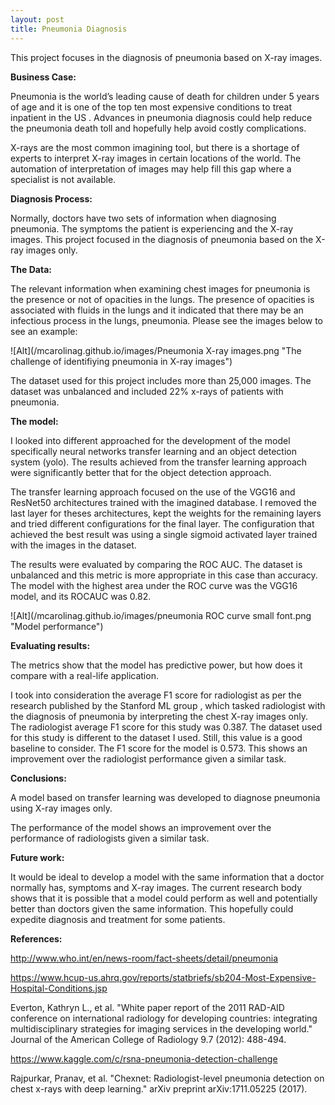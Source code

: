 ```yaml
---
layout: post
title: Pneumonia Diagnosis
---
```

This project focuses in the diagnosis of pneumonia based on X-ray images.

**Business Case:**

Pneumonia is the world’s leading cause of death for children under 5 years of age  and it is one of the top ten most expensive conditions to treat inpatient in the US . Advances in pneumonia diagnosis could help reduce the pneumonia death toll and hopefully help avoid costly complications.

X-rays are the most common imagining tool, but there is a shortage of experts to interpret X-ray images in certain locations of the world.   The automation of interpretation of images may help fill this gap where a specialist is not available.

**Diagnosis Process:**

Normally, doctors have two sets of information when diagnosing pneumonia. The symptoms the patient is experiencing and the X-ray images. This project focused in the diagnosis of pneumonia based on the X-ray images only.

**The Data:**

The relevant information when examining chest images for pneumonia is the presence or not of opacities in the lungs. The presence of opacities is associated with fluids in the lungs and it indicated that there may be an infectious process in the lungs, pneumonia. Please see the images below to see an example:

![Alt](/mcarolinag.github.io/images/Pneumonia X-ray images.png "The challenge of identifiying pneumonia in X-ray images")

The dataset used for this project includes more than 25,000 images. The dataset was unbalanced and included 22% x-rays of patients with pneumonia. 

**The model:**

I looked into different approached for the development of the model specifically neural networks transfer learning and an object detection system (yolo). The results achieved from the transfer learning approach were significantly better that for the object detection approach.

The transfer learning approach focused on the use of the VGG16 and ResNet50 architectures trained with the imagined database. I removed the last layer for theses architectures, kept the weights for the remaining layers and tried different configurations for the final layer. The configuration that achieved the best result was using a single sigmoid activated layer trained with the images in the dataset.

The results were evaluated by comparing the ROC AUC. The dataset is unbalanced and this metric is more appropriate in this case than accuracy. The model with the highest area under the ROC curve was the VGG16 model, and its ROCAUC was 0.82.

![Alt](/mcarolinag.github.io/images/pneumonia ROC curve small font.png "Model performance")

**Evaluating results:**

The metrics show that the model has predictive power, but how does it compare with a real-life application.

I took into consideration the average F1 score for radiologist as per the research published by the Stanford ML group , which tasked radiologist with the diagnosis of pneumonia by interpreting the chest X-ray images only.  The radiologist average F1 score for this study was 0.387. The dataset used for this study is different to the dataset I used. Still, this value is a good baseline to consider. The F1 score for the model is 0.573. This shows an improvement over the radiologist performance given a similar task.

**Conclusions:**

A model based on transfer learning was developed to diagnose pneumonia using X-ray images only.

The performance of the model shows an improvement over the performance of radiologists given a similar task.

**Future work:**

It would be ideal to develop a model with the same information that a doctor normally has, symptoms and X-ray images. The current research body shows that it is possible that a model could perform as well and potentially better than doctors given the same information. This hopefully could expedite diagnosis and treatment for some patients.


**References:**

  http://www.who.int/en/news-room/fact-sheets/detail/pneumonia
  
  https://www.hcup-us.ahrq.gov/reports/statbriefs/sb204-Most-Expensive-Hospital-Conditions.jsp
  
  Everton, Kathryn L., et al. "White paper report of the 2011 RAD-AID conference on international radiology for developing countries: integrating multidisciplinary strategies for imaging services in the developing world." Journal of the American College of Radiology 9.7 (2012): 488-494.
  
  https://www.kaggle.com/c/rsna-pneumonia-detection-challenge
  
  Rajpurkar, Pranav, et al. "Chexnet: Radiologist-level pneumonia detection on chest x-rays with deep learning." arXiv preprint arXiv:1711.05225 (2017).

